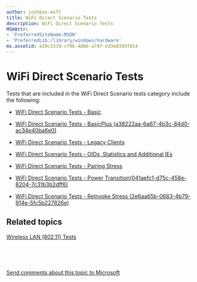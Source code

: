 ```yaml
---
author: joshbax-msft
title: WiFi Direct Scenario Tests
description: WiFi Direct Scenario Tests
MSHAttr:
- 'PreferredSiteName:MSDN'
- 'PreferredLib:/library/windows/hardware'
ms.assetid: e29c1519-cf9b-4dbb-a74f-e33ed393f014
---
```


# WiFi Direct Scenario Tests


Tests that are included in the WiFi Direct Scenario tests category include the following:

-   [WiFi Direct Scenario Tests - Basic](wifi-direct-scenario-tests---basica63d6364-68d3-4983-a93d-b11708b584d9.md)

-   [WiFi Direct Scenario Tests - BasicPlus (a38222aa-6a67-4b3c-84d0-ac34e40ba6e0)](wifi-direct-scenario-tests---basicplus--a38222aa-6a67-4b3c-84d0-ac34e40ba6e0-.md)

-   [WiFi Direct Scenario Tests - Legacy Clients](wifi-direct-scenario-tests---legacy-clientscb976100-edd7-4eb6-a030-088280fe92ca.md)

-   [WiFi Direct Scenario Tests - OIDs, Statistics and Additional IEs](wifi-direct-scenario-tests---oids-statistics-and-additional-ies.md)

-   [WiFi Direct Scenario Tests - Pairing Stress](wifi-direct-scenario-tests---pairing-stress-9512c6a1-b3a9-47b6-add7-e43389fbcbcb.md)

-   [WiFi Direct Scenario Tests - Power Transition(041aefc1-d75c-458e-8204-7c31b3b2dff6)](wifi-direct-scenario-tests---power-transition-041aefc1-d75c-458e-8204-7c31b3b2dff6-.md)

-   [WiFi Direct Scenario Tests - ReInvoke Stress (2e6aa65b-0683-4b79-914e-5fc5b227826e)](wifi-direct-scenario-tests---reinvoke-stress--2e6aa65b-0683-4b79-914e-5fc5b227826e-.md)

## Related topics


[Wireless LAN (802.11) Tests](wireless-lan--80211--tests.md)

 

 

[Send comments about this topic to Microsoft](mailto:wsddocfb@microsoft.com?subject=Documentation%20feedback%20%5Bp_hck\p_hck%5D:%20WiFi%20Direct%20Scenario%20Tests%20%20RELEASE:%20%284/27/2016%29&body=%0A%0APRIVACY%20STATEMENT%0A%0AWe%20use%20your%20feedback%20to%20improve%20the%20documentation.%20We%20don't%20use%20your%20email%20address%20for%20any%20other%20purpose,%20and%20we'll%20remove%20your%20email%20address%20from%20our%20system%20after%20the%20issue%20that%20you're%20reporting%20is%20fixed.%20While%20we're%20working%20to%20fix%20this%20issue,%20we%20might%20send%20you%20an%20email%20message%20to%20ask%20for%20more%20info.%20Later,%20we%20might%20also%20send%20you%20an%20email%20message%20to%20let%20you%20know%20that%20we've%20addressed%20your%20feedback.%0A%0AFor%20more%20info%20about%20Microsoft's%20privacy%20policy,%20see%20http://privacy.microsoft.com/default.aspx. "Send comments about this topic to Microsoft")





